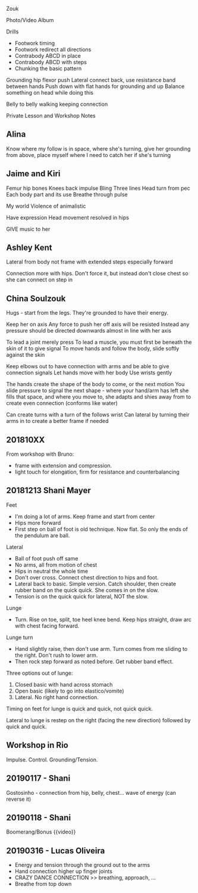 Zouk

Photo/Video Album

Drills
- Footwork timing
- Footwork redirect all directions
- Contrabody ABCD in place
- Contrabody ABCD with steps
- Chunking the basic pattern


Grounding hip flexor push
Lateral connect back, use resistance band between hands
Push down with flat hands for grounding and up
Balance something on head while doing this

Belly to belly walking keeping connection


Private Lesson and Workshop Notes

## Alina
Know where my follow is in space, where she's turning, give her grounding from above, place myself where I need to catch her if she's turning


## Jaime and Kiri
Femur hip bones
Knees back impulse
Bling
Three lines
Head turn from pec
Each body part and its use
Breathe through pulse

My world
Violence of animalistic

Have expression
Head movement resolved in hips

GIVE music to her

## Ashley Kent
Lateral from body not frame with extended steps especially forward

Connection more with hips. Don't force it, but instead don't close chest so she can connect on step in

<See video recap>


## China Soulzouk

Hugs - start from the legs. They're grounded to have their energy.

Keep her on axis
Any force to push her off axis will be resisted
Instead any pressure should be directed downwards almost in line with her axis

To lead a joint merely press
To lead a muscle, you must first be beneath the skin of it to give signal
To move hands and follow the body, slide softly against the skin

Keep elbows out to have connection with arms and be able to give connection signals
Let hands move with her body
Use wrists gently

The hands create the shape of the body to come, or the next motion
You slide pressure to signal the next shape - where your hand/arm has left she fills that space, and where you move to, she adapts and shies away from to create even connection (conforms like water)

Can create turns with a turn of the follows wrist
Can lateral by turning their arms in to create a better frame if needed



## 201810XX
From workshop with Bruno:
- frame with extension and compression.
- light touch for elongation, firm for resistance and counterbalancing


## 20181213 Shani Mayer
Feet
- I'm doing a lot of arms. Keep frame and start from center
- Hips more forward
- First step on ball of foot is old technique. Now flat. So only the ends of the pendulum are ball.

Lateral
- Ball of foot push off same
- No arms, all from motion of chest
- Hips in neutral the whole time
- Don't over cross. Connect chest direction to hips and foot.
- Lateral back to basic. Simple version. Catch shoulder, then create rubber band on the quick quick. She comes in on the slow.
- Tension is on the quick quick for lateral, NOT the slow.

Lunge
- Turn. Rise on toe, split, toe heel knee bend. Keep hips straight, draw arc with chest facing forward.

Lunge turn
- Hand slightly raise, then don't use arm. Turn comes from me sliding to the right. Don't rush to lower arm.
- Then rock step forward as noted before. Get rubber band effect.

Three options out of lunge:
1. Closed basic with hand across stomach
2. Open basic (likely to go into elastico/vomite)
3. Lateral. No right hand connection.

Timing on feet for lunge is quick and quick, not quick quick.

Lateral to lunge is restep on the right (facing the new direction) followed by quick and quick.


## Workshop in Rio
Impulse. Control. Grounding/Tension.

## 20190117 - Shani
Gostosinho - connection from hip, belly, chest... wave of energy (can reverse it)

## 20190118 - Shani
Boomerang/Bonus
{{video}}

## 20190316 - Lucas Oliveira
- Energy and tension through the ground out to the arms
- Hand connection higher up finger joints
- CRAZY DANCE CONNECTION >> breathing, approach, ... 
- Breathe from top down
